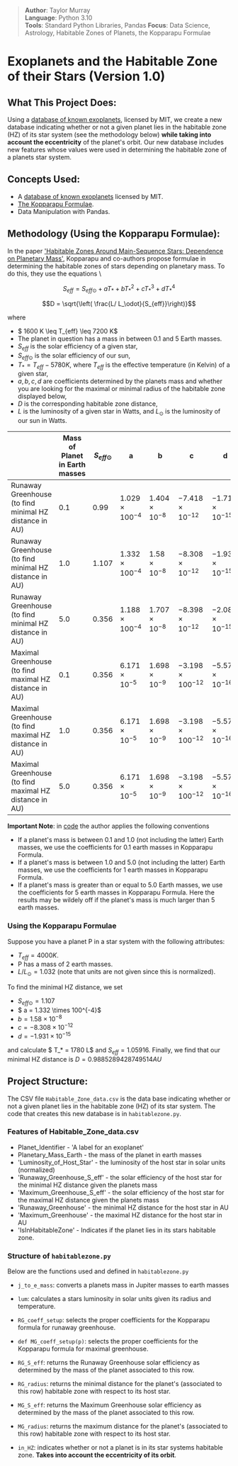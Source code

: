 > **Author**: Taylor Murray  
> **Language**: Python 3.10  
> **Tools**: Standard Python Libraries, Pandas
> **Focus**: Data Science, Astrology, Habitable Zones of Planets, the Kopparapu Formulae

# Exoplanets and the Habitable Zone of their Stars (Version 1.0)

## What This Project Does:

Using a [database of known exoplanets](https://github.com/OpenExoplanetCatalogue/open_exoplanet_catalogue), licensed by MIT, we create a new
database indicating whether or not a given planet lies in the habitable zone (HZ) of its star system (see the methodology below) **while taking into account the eccentricity** of the planet's orbit. Our new database includes new features whose values were used in determining the habitable zone of a planets star system.


## Concepts Used:
* A [database of known exoplanets](https://github.com/OpenExoplanetCatalogue/open_exoplanet_catalogue) licensed by MIT.
* [The Kopparapu Formulae](https://arxiv.org/pdf/1404.5292).
* Data Manipulation with Pandas.



## Methodology (Using the Kopparapu Formulae):
In the paper ['Habitable Zones Around Main-Sequence Stars: Dependence on Planetary Mass'](https://arxiv.org/pdf/1404.5292), Kopparapu and co-authors propose formulae in determining the habitable zones of stars depending on planetary mass. To do this, they use the equations \

```math
S_{eff} = S_{eff \odot} + aT_* + bT_*^2 + cT_*^3 + dT_*^4   
```
```math
D = \sqrt{\left( \frac{L/ L_\odot}{S_{eff}}\right)}
```

where 

* $ 1600 K \leq T_{eff} \leq 7200 K$
* The planet in question has a mass in between 0.1 and 5 Earth masses.
* $S_{eff}$ is the solar efficiency of a given star,
* $S_{eff \odot}$ is the solar efficiency of our sun,
* $T_* = T_{eff} - 5780 K$, where $T_{eff}$ is the effective temperature (in Kelvin) of a given star,
* $a,b,c,d$ are coefficients determined by the planets mass and whether you are looking for the maximal or minimal radius of the habitable zone displayed below,
* $D$ is the corresponding habitable zone distance,
* $L$ is the luminosity of a given star in Watts, and $L_\odot$ is the luminosity of our sun in Watts.



|                                                 | Mass of Planet in Earth masses | $S_{eff \odot}$ | a | b | c | d |
|-------------------------------------------------|--------------------------------|----------------|---|---|---|---|
| Runaway Greenhouse (to find minimal HZ distance in AU)| 0.1 | 0.99 | $1.029 \times 100^{-4}$| $1.404 \times 10^{-8}$ | $-7.418\times 10^{-12}$ | $-1.713\times 10^{-15}$|
| Runaway Greenhouse (to find minimal HZ distance in AU) | 1.0 | 1.107| $1.332 \times 100^{-4}$| $1.58\times 10^{-8}$ | $-8.308 \times 10^{-12}$ | $-1.931\times 10^{-15}$|
| Runaway Greenhouse (to find minimal HZ distance in AU)| 5.0 | 0.356 | $1.188\times 100^{-4}$| $1.707 \times 10^{-8}$ | $-8.398\times 10^{-12}$ | $-2.084\times 10^{-15}$|
| Maximal Greenhouse (to find maximal HZ distance in AU)| 0.1 | 0.356 |  $6.171\times 10^{-5}$ |  $1.698 \times 10^{-9}$ | $-3.198 \times 100^{-12}$ | $-5.575 \times 10^{-16}$ |
| Maximal Greenhouse (to find maximal HZ distance in AU)| 1.0 | 0.356 |  $6.171\times 10^{-5}$ |  $1.698 \times 10^{-9}$ | $-3.198 \times 100^{-12}$ | $-5.575 \times 10^{-16}$ |  
| Maximal Greenhouse (to find maximal HZ distance in AU)| 5.0 | 0.356 |  $6.171\times 10^{-5}$ |  $1.698 \times 10^{-9}$ | $-3.198 \times 100^{-12}$ | $-5.575 \times 10^{-16}$| 
          


**Important Note**: in [code](habitablezone.py) the author applies the following conventions

* If a planet's mass is between 0.1 and 1.0 (not including the latter) Earth masses, we use the coefficients for 0.1 earth masses in Kopparapu Formula.
* If a planet's mass is between 1.0 and 5.0 (not including the latter) Earth masses, we use the coefficients for 1 earth masses in Kopparapu Formula.
* If a planet's mass is greater than or equal to 5.0 Earth masses, we use the coefficients for 5 earth masses in Kopparapu Formula. Here the results may be wildely off if the planet's mass is much larger than 5 earth masses.


### Using the Kopparapu Formulae

Suppose you have a planet P in a star system with the following attributes:

* $T_{eff} = 4000K$.
* P has a mass of 2 earth masses.
* $L/L_{\odot} = 1.032$ (note that units are not given since this is normalized).

To find the minimal HZ distance, we set

* $S_{eff \odot} = 1.107$
* $ a = 1.332 \times 100^{-4}$
* $b = 1.58\times 10^{-8}$ 
* $c = -8.308 \times 10^{-12}$
* $d = -1.931\times 10^{-15}$

and calculate $ T_* = 1780 L$ and $S_{eff} = 1.05916$. Finally, we find that our minimal HZ distance is $D = 0.9885289428749514 AU$


## Project Structure:

 The CSV file `Habitable_Zone_data.csv` is the data base indicating whether or not a given planet lies in the habitable zone (HZ) of its star system. The code that creates this new database is in `habitablezone.py`.

### Features of Habitable_Zone_data.csv
* Planet_Identifier - 'A label for an exoplanet'
* Planetary_Mass_Earth - the mass of the planet in earth masses
* 'Luminosity_of_Host_Star' - the luminosity of the host star in solar units (normalized)
* 'Runaway_Greenhouse_S_eff' - the solar efficiency of the host star for the minimal HZ distance given the planets mass
* 'Maximum_Greenhouse_S_eff' - the solar efficiency of the host star for the maximal HZ distance given the planets mass
* 'Runaway_Greenhouse' - the minimal HZ distance for the host star in AU
* 'Maximum_Greenhouse' - the maximal HZ distance for the host star in AU
* 'IsInHabitableZone' - Indicates if the planet lies in its stars habitable zone.

### Structure of `habitablezone.py`

Below are the functions used and defined in `habitablezone.py`
*  `j_to_e_mass`: converts a planets mass in Jupiter masses to earth masses

* `lum`: calculates a stars luminosity in solar units given its radius and temperature.

* `RG_coeff_setup`: selects the proper coefficients for the Kopparapu formula for runaway greenhouse.

* `def MG_coeff_setup(p)`: selects the proper coefficients for the Kopparapu formula for maximal greenhouse.

* `RG_S_eff`: returns the Runaway Greenhouse solar efficiency as determined by the mass of the planet associated to this row.

* `RG_radius`: returns the minimal distance for the planet's (associated to this row) habitable zone with respect to its host star. 

* `MG_S_eff`: returns the Maximum Greenhouse solar efficiency as determined by the mass of the planet associated to this row.

* `MG_radius`: returns the maximum distance for the planet's (associated to this row) habitable zone with respect to its host star. 

* `in_HZ`: indicates whether or not a planet is in its star systems habitable zone. **Takes into account the eccentricity of its orbit**.








